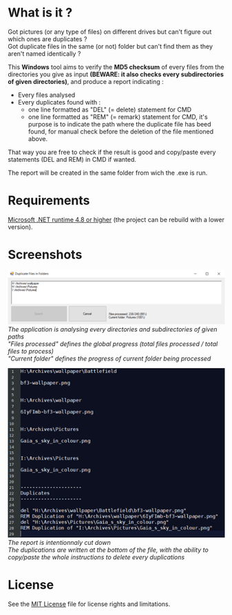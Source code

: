 # What is it ?

Got pictures (or any type of files) on different drives but can't figure out which ones are duplicates ?  
Got duplicate files in the same (or not) folder but can't find them as they aren't named identically ?

This **Windows** tool aims to verify the **MD5 checksum** of every files from the directories you give as input **(BEWARE: it also checks every subdirectories of given directories)**, and produce a report indicating :
- Every files analysed
- Every duplicates found with :
  - one line formatted as "DEL" (= delete) statement for CMD
  - one line formatted as "REM" (= remark) statement for CMD, it's purpose is to indicate the path where the duplicate file has beed found, for manual check before the deletion of the file mentioned above.

That way you are free to check if the result is good and copy/paste every statements (DEL and REM) in CMD if wanted.

The report will be created in the same folder from wich the .exe is run.

# Requirements

[Microsoft .NET runtime 4.8 or higher](https://dotnet.microsoft.com/en-us/download/dotnet-framework/net48) (the project can be rebuild with a lower version).

# Screenshots

![DuplicateFilesInFolders](doc/tool.png)  
*The application is analysing every directories and subdirectories of given paths*  
*"Files processed" defines the global progress (total files processed / total files to process)*    
*"Current folder" defines the progress of current folder being processed*

![DuplicateFilesInFolders](doc/report.png)  
*The report is intentionnaly cut down*  
*The duplications are written at the bottom of the file, with the ability to copy/paste the whole instructions to delete every duplications*

# License

See the [MIT License](LICENSE.txt) file for license rights and limitations.